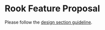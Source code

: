 # Rook Feature Proposal

Please follow the [design section guideline](https://docs.koor.tech/docs/v1.9/Contributing/development-flow/#design-document).

